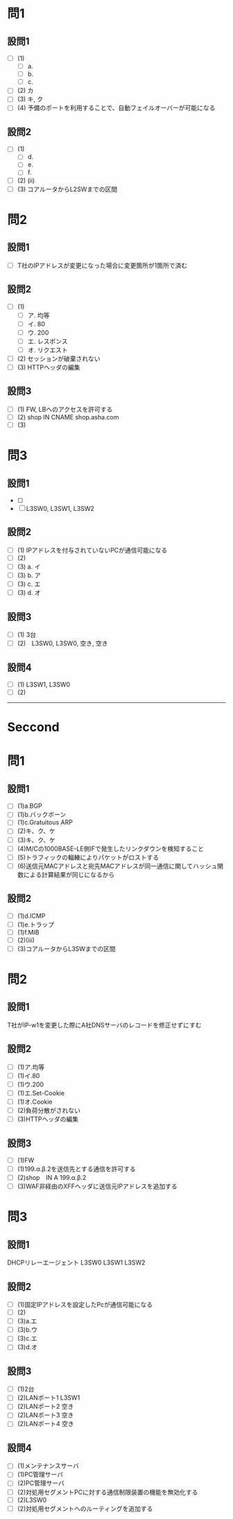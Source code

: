 # 問1

## 設問1

- [ ] (1)
  - [ ] a.
  - [ ] b.
  - [ ] c.
- [ ] (2) カ
- [ ] (3) キ, ク
- [ ] (4) 予備のポートを利用することで、自動フェイルオーバーが可能になる

## 設問2

- [ ] (1)
  - [ ] d.
  - [ ] e.
  - [ ] f.
- [ ] (2) (ii)
- [ ] (3) コアルータからL2SWまでの区間

# 問2

## 設問1

- [ ] T社のIPアドレスが変更になった場合に変更箇所が1箇所で済む

## 設問2

- [ ] (1)
  - [ ] ア. 均等
  - [ ] イ. 80
  - [ ] ウ. 200
  - [ ] エ. レスポンス
  - [ ] オ. リクエスト

- [ ] (2) セッションが破棄されない
- [ ] (3) HTTPヘッダの編集

## 設問3

- [ ] (1) FW, LBへのアクセスを許可する
- [ ] (2) shop IN CNAME shop.asha.com
- [ ] (3)

# 問3

## 設問1

- [ ]
- [ ] L3SW0, L3SW1, L3SW2

## 設問2

- [ ] (1) IPアドレスを付与されていないPCが通信可能になる
- [ ] (2)
- [ ] (3) a. イ
- [ ] (3) b. ア
- [ ] (3) c. エ
- [ ] (3) d. オ

## 設問3

- [ ] (1) 3台
- [ ] (2)　L3SW0, L3SW0, 空き, 空き

## 設問4

- [ ] (1) L3SW1, L3SW0
- [ ] (2)

---

# Seccond

# 問1

## 設問1

- [ ] (1)a.BGP
- [ ] (1)b.バックボーン
- [ ] (1)c.Gratuitous ARP
- [ ] (2)キ、ク、ケ
- [ ] (3)キ、ク、ケ
- [ ] (4)M/Cの1000BASE-LE側IFで発生したリンクダウンを検知すること
- [ ] (5)トラフィックの輻輳によりパケットがロストする
- [ ] (6)送信元MACアドレスと宛先MACアドレスが同一通信に関してハッシュ関数による計算結果が同じになるから

## 設問2

- [ ] (1)d.ICMP
- [ ] (1)e.トラップ
- [ ] (1)f.MIB
- [ ] (2)(iii)
- [ ] (3)コアルータからL3SWまでの区間

# 問2

## 設問1

T社がIP-w1を変更した際にA社DNSサーバのレコードを修正せずにすむ

## 設問2

- [ ] (1)ア.均等
- [ ] (1)イ.80
- [ ] (1)ウ.200
- [ ] (1)エ.Set-Cookie
- [ ] (1)オ.Cookie
- [ ] (2)負荷分散がされない
- [ ] (3)HTTPヘッダの編集

## 設問3

- [ ] (1)FW
- [ ] (1)199.α.β.2を送信先とする通信を許可する
- [ ] (2)shop　IN A 199.α.β.2
- [ ] (3)WAF非経由のXFFヘッダに送信元IPアドレスを追加する

# 問3

## 設問1

DHCPリレーエージェント
L3SW0
L3SW1
L3SW2

## 設問2

- [ ] (1)固定IPアドレスを設定したPcが通信可能になる
- [ ] (2)
- [ ] (3)a.エ
- [ ] (3)b.ウ
- [ ] (3)c.エ
- [ ] (3)d.オ

## 設問3

- [ ] (1)2台
- [ ] (2)LANポート1 L3SW1
- [ ] (2)LANポート2 空き
- [ ] (2)LANポート3 空き
- [ ] (2)LANポート4 空き

## 設問4

- [ ] (1)メンテナンスサーバ
- [ ] (1)PC管理サーバ
- [ ] (2)PC管理サーバ
- [ ] (2)対処用セグメントPCに対する通信制限装置の機能を無効化する
- [ ] (2)L3SW0
- [ ] (2)対処用セグメントへのルーティングを追加する
